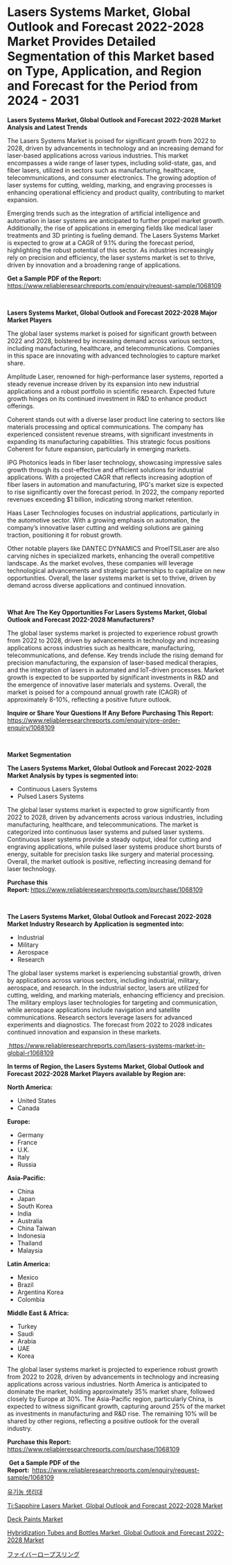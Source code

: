 <p><h1>Lasers Systems Market, Global Outlook and Forecast 2022-2028 Market Provides Detailed Segmentation of this Market based on Type, Application, and Region and Forecast for the Period from 2024 - 2031</h1></p><p><strong>Lasers Systems Market, Global Outlook and Forecast 2022-2028 Market Analysis and Latest Trends</strong></p>
<p><p>The Lasers Systems Market is poised for significant growth from 2022 to 2028, driven by advancements in technology and an increasing demand for laser-based applications across various industries. This market encompasses a wide range of laser types, including solid-state, gas, and fiber lasers, utilized in sectors such as manufacturing, healthcare, telecommunications, and consumer electronics. The growing adoption of laser systems for cutting, welding, marking, and engraving processes is enhancing operational efficiency and product quality, contributing to market expansion.</p><p>Emerging trends such as the integration of artificial intelligence and automation in laser systems are anticipated to further propel market growth. Additionally, the rise of applications in emerging fields like medical laser treatments and 3D printing is fueling demand. The Lasers Systems Market is expected to grow at a CAGR of 9.1% during the forecast period, highlighting the robust potential of this sector. As industries increasingly rely on precision and efficiency, the laser systems market is set to thrive, driven by innovation and a broadening range of applications.</p></p>
<p><strong>Get a Sample PDF of the Report:&nbsp;</strong> <a href="https://www.reliableresearchreports.com/enquiry/request-sample/1068109">https://www.reliableresearchreports.com/enquiry/request-sample/1068109</a></p>
<p>&nbsp;</p>
<p><strong>Lasers Systems Market, Global Outlook and Forecast 2022-2028 Major Market Players</strong></p>
<p><p>The global laser systems market is poised for significant growth between 2022 and 2028, bolstered by increasing demand across various sectors, including manufacturing, healthcare, and telecommunications. Companies in this space are innovating with advanced technologies to capture market share.</p><p>Amplitude Laser, renowned for high-performance laser systems, reported a steady revenue increase driven by its expansion into new industrial applications and a robust portfolio in scientific research. Expected future growth hinges on its continued investment in R&D to enhance product offerings.</p><p>Coherent stands out with a diverse laser product line catering to sectors like materials processing and optical communications. The company has experienced consistent revenue streams, with significant investments in expanding its manufacturing capabilities. This strategic focus positions Coherent for future expansion, particularly in emerging markets.</p><p>IPG Photonics leads in fiber laser technology, showcasing impressive sales growth through its cost-effective and efficient solutions for industrial applications. With a projected CAGR that reflects increasing adoption of fiber lasers in automation and manufacturing, IPG's market size is expected to rise significantly over the forecast period. In 2022, the company reported revenues exceeding $1 billion, indicating strong market retention.</p><p>Haas Laser Technologies focuses on industrial applications, particularly in the automotive sector. With a growing emphasis on automation, the company’s innovative laser cutting and welding solutions are gaining traction, positioning it for robust growth.</p><p>Other notable players like DANTEC DYNAMICS and ProelTSILaser are also carving niches in specialized markets, enhancing the overall competitive landscape. As the market evolves, these companies will leverage technological advancements and strategic partnerships to capitalize on new opportunities. Overall, the laser systems market is set to thrive, driven by demand across diverse applications and continued innovation.</p></p>
<p>&nbsp;</p>
<p><strong>What Are The Key Opportunities For Lasers Systems Market, Global Outlook and Forecast 2022-2028 Manufacturers?</strong></p>
<p><p>The global laser systems market is projected to experience robust growth from 2022 to 2028, driven by advancements in technology and increasing applications across industries such as healthcare, manufacturing, telecommunications, and defense. Key trends include the rising demand for precision manufacturing, the expansion of laser-based medical therapies, and the integration of lasers in automated and IoT-driven processes. Market growth is expected to be supported by significant investments in R&D and the emergence of innovative laser materials and systems. Overall, the market is poised for a compound annual growth rate (CAGR) of approximately 8-10%, reflecting a positive future outlook.</p></p>
<p><strong>Inquire or Share Your Questions If Any Before Purchasing This Report:</strong> <a href="https://www.reliableresearchreports.com/enquiry/pre-order-enquiry/1068109">https://www.reliableresearchreports.com/enquiry/pre-order-enquiry/1068109</a></p>
<p>&nbsp;</p>
<p><strong>Market Segmentation</strong></p>
<p><strong>The Lasers Systems Market, Global Outlook and Forecast 2022-2028 Market Analysis by types is segmented into:</strong></p>
<p><ul><li>Continuous Lasers Systems</li><li>Pulsed Lasers Systems</li></ul></p>
<p><p>The global laser systems market is expected to grow significantly from 2022 to 2028, driven by advancements across various industries, including manufacturing, healthcare, and telecommunications. The market is categorized into continuous laser systems and pulsed laser systems. Continuous laser systems provide a steady output, ideal for cutting and engraving applications, while pulsed laser systems produce short bursts of energy, suitable for precision tasks like surgery and material processing. Overall, the market outlook is positive, reflecting increasing demand for laser technology.</p></p>
<p><strong>Purchase this Report:&nbsp;</strong><a href="https://www.reliableresearchreports.com/purchase/1068109">https://www.reliableresearchreports.com/purchase/1068109</a></p>
<p>&nbsp;</p>
<p><strong>The Lasers Systems Market, Global Outlook and Forecast 2022-2028 Market Industry Research by Application is segmented into:</strong></p>
<p><ul><li>Industrial</li><li>Military</li><li>Aerospace</li><li>Research</li></ul></p>
<p><p>The global laser systems market is experiencing substantial growth, driven by applications across various sectors, including industrial, military, aerospace, and research. In the industrial sector, lasers are utilized for cutting, welding, and marking materials, enhancing efficiency and precision. The military employs laser technologies for targeting and communication, while aerospace applications include navigation and satellite communications. Research sectors leverage lasers for advanced experiments and diagnostics. The forecast from 2022 to 2028 indicates continued innovation and expansion in these markets.</p></p>
<p><a href="https://www.reliableresearchreports.com/lasers-systems-market-in-global-r1068109">&nbsp;https://www.reliableresearchreports.com/lasers-systems-market-in-global-r1068109</a></p>
<p><strong>In terms of Region, the Lasers Systems Market, Global Outlook and Forecast 2022-2028 Market Players available by Region are:</strong></p>
<p>
    <p> <strong> North America: </strong>
        <ul>
            <li>United States</li>
            <li>Canada</li>
        </ul>
        </p> 
    <p> <strong> Europe: </strong>
        <ul>
            <li>Germany</li>
            <li>France</li>
            <li>U.K.</li>
            <li>Italy</li>
            <li>Russia</li>
        </ul>
        </p> 
    <p> <strong> Asia-Pacific: </strong>
        <ul>
            <li>China</li>
            <li>Japan</li>
            <li>South Korea</li>
            <li>India</li>
            <li>Australia</li>
            <li>China Taiwan</li>
            <li>Indonesia</li>
            <li>Thailand</li>
            <li>Malaysia</li>
        </ul>
        </p> 
    <p> <strong> Latin America: </strong>
        <ul>
            <li>Mexico</li>
            <li>Brazil</li>
            <li>Argentina Korea</li>
            <li>Colombia</li>
        </ul>
        </p> 
    <p> <strong> Middle East & Africa: </strong>
        <ul>
            <li>Turkey</li>
            <li>Saudi</li>
            <li>Arabia</li>
            <li>UAE</li>
            <li>Korea</li>
        </ul>
    </p>
    </p>
<p><p>The global laser systems market is projected to experience robust growth from 2022 to 2028, driven by advancements in technology and increasing applications across various industries. North America is anticipated to dominate the market, holding approximately 35% market share, followed closely by Europe at 30%. The Asia-Pacific region, particularly China, is expected to witness significant growth, capturing around 25% of the market as investments in manufacturing and R&D rise. The remaining 10% will be shared by other regions, reflecting a positive outlook for the overall industry.</p></p>
<p><strong>Purchase this Report: </strong><a href="https://www.reliableresearchreports.com/purchase/1068109">https://www.reliableresearchreports.com/purchase/1068109</a></p>
<p>&nbsp;<strong>Get a Sample PDF of the Report:&nbsp;&nbsp;</strong><a href="https://www.reliableresearchreports.com/enquiry/request-sample/1068109">https://www.reliableresearchreports.com/enquiry/request-sample/1068109</a></p>
<p><strong></strong></p>
<p><p><a href="https://medium.com/@cletaturner1964/organic-sanitary-napkins-market-%EC%9D%98-%EA%B8%80%EB%A1%9C%EB%B2%8C-%EC%8B%9C%EC%9E%A5-%EA%B0%9C%EC%9A%94%EB%8A%94-%EC%A0%84-%EC%84%B8%EA%B3%84-%EB%B0%8F-%EC%A3%BC%EC%9A%94-%EC%8B%9C%EC%9E%A5%EC%9D%98-%EC%82%B0%EC%97%85%EC%97%90-%EC%98%81%ED%96%A5%EC%9D%84-%EB%AF%B8%EC%B9%98%EB%8A%94-%EC%A3%BC%EC%9A%94-%ED%8A%B8%EB%A0%8C%EB%93%9C%EC%97%90-%EB%8C%80%ED%95%9C-%EB%8F%85%ED%8A%B9%ED%95%9C-%EA%B4%80%EC%A0%90%EC%9D%84-%EC%A0%9C%EA%B3%B5%ED%95%A9%EB%8B%88%EB%8B%A4-1c3c7fe1e76b">유기농 생리대</a></p><p><a href="https://github.com/SamiaChowdhury801/Market-Research-Report-List-1/blob/main/tisapphire-lasers-market-global-outlook-and-forecast-2022-2028-market.md">Ti:Sapphire Lasers Market, Global Outlook and Forecast 2022-2028 Market</a></p><p><a href="https://issuu.com/reportprime-2/docs/deck-paints-market-size-2030.pptx_c7aa4b561d41bb">Deck Paints Market</a></p><p><a href="https://github.com/BellAuer/Market-Research-Report-List-1/blob/main/hybridization-tubes-and-bottles-market-global-outlook-and-forecast-2022-2028-market.md">Hybridization Tubes and Bottles Market, Global Outlook and Forecast 2022-2028 Market</a></p><p><a href="https://medium.com/@vellajacobi2023/fibre-rope-slings-market-%E3%81%AE%E3%82%B0%E3%83%AD%E3%83%BC%E3%83%90%E3%83%AB%E5%B8%82%E5%A0%B4%E6%A6%82%E8%A6%81%E3%81%AF-%E4%B8%96%E7%95%8C%E3%81%8A%E3%82%88%E3%81%B3%E4%B8%BB%E8%A6%81%E5%B8%82%E5%A0%B4%E3%81%AB%E3%81%8A%E3%81%91%E3%82%8B%E6%A5%AD%E7%95%8C%E3%81%AB%E5%BD%B1%E9%9F%BF%E3%82%92%E4%B8%8E%E3%81%88%E3%82%8B%E4%B8%BB%E8%A6%81%E3%81%AA%E3%83%88%E3%83%AC%E3%83%B3%E3%83%89%E3%81%AB%E3%81%A4%E3%81%84%E3%81%A6-%E7%8B%AC%E8%87%AA%E3%81%AE%E8%A6%96%E7%82%B9%E3%82%92%E6%8F%90%E4%BE%9B%E3%81%97%E3%81%BE%E3%81%99-79a4afa2694c">ファイバーロープスリング</a></p></p>